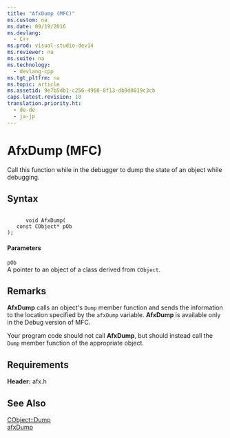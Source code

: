 ```yaml
---
title: "AfxDump (MFC)"
ms.custom: na
ms.date: 09/19/2016
ms.devlang: 
  - C++
ms.prod: visual-studio-dev14
ms.reviewer: na
ms.suite: na
ms.technology: 
  - devlang-cpp
ms.tgt_pltfrm: na
ms.topic: article
ms.assetid: 9e7b5db1-c256-4968-8f13-db9d8019c3cb
caps.latest.revision: 10
translation.priority.ht: 
  - de-de
  - ja-jp
---
```

# AfxDump (MFC)
Call this function while in the debugger to dump the state of an object while debugging.  
  
## Syntax  
  
```  
  
      void AfxDump(  
   const CObject* pOb   
);   
```  
  
#### Parameters  
 `pOb`  
 A pointer to an object of a class derived from `CObject`.  
  
## Remarks  
 **AfxDump** calls an object's `Dump` member function and sends the information to the location specified by the `afxDump` variable. **AfxDump** is available only in the Debug version of MFC.  
  
 Your program code should not call **AfxDump**, but should instead call the `Dump` member function of the appropriate object.  
  
## Requirements  
 **Header:** afx.h  
  
## See Also  
 [CObject::Dump](../vs140/CObject--Dump.md)   
 [afxDump](../vs140/afxDump--CDumpContext-in-MFC-.md)